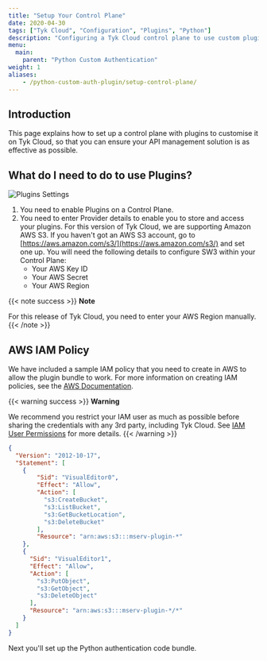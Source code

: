 ```yaml
---
title: "Setup Your Control Plane"
date: 2020-04-30
tags: ["Tyk Cloud", "Configuration", "Plugins", "Python"]
description: "Configuring a Tyk Cloud control plane to use custom plugins"
menu:
  main:
    parent: "Python Custom Authentication"
weight: 1
aliases:
    - /python-custom-auth-plugin/setup-control-plane/
---
```


## Introduction

This page explains how to set up a control plane with plugins to customise it on Tyk Cloud, so that you can ensure your API management solution is as effective as possible. 

## What do I need to do to use Plugins?

![Plugins Settings](/docs/img/plugins/plugins_enable.png)

1. You need to enable Plugins on a Control Plane.
2. You need to enter Provider details to enable you to store and access your plugins. For this version of Tyk Cloud, we are supporting Amazon AWS S3. If you haven't got an AWS S3 account, go to [https://aws.amazon.com/s3/](https://aws.amazon.com/s3/) and set one up. You will need the following details to configure SW3 within your Control Plane:
   * Your AWS Key ID
   * Your AWS Secret
   * Your AWS Region

{{< note success >}}
**Note**

For this release of Tyk Cloud, you need to enter your AWS Region manually.
{{< /note >}}

## AWS IAM Policy

We have included a sample IAM policy that you need to create in AWS to allow the plugin bundle to work. For more information on creating IAM policies, see the [AWS Documentation](https://docs.aws.amazon.com/IAM/latest/UserGuide/access_policies_create-console.html).

{{< warning success >}}
**Warning**
  
We recommend you restrict your IAM user as much as possible before sharing the credentials with any 3rd party, including Tyk Cloud. See [IAM User Permissions](https://docs.aws.amazon.com/IAM/latest/UserGuide/id_users_change-permissions.html) for more details.
{{< /warning >}}

```.json
{
  "Version": "2012-10-17",
  "Statement": [
    {
        "Sid": "VisualEditor0",
        "Effect": "Allow",
        "Action": [
          "s3:CreateBucket",
          "s3:ListBucket",
          "s3:GetBucketLocation",
          "s3:DeleteBucket"
        ],
        "Resource": "arn:aws:s3:::mserv-plugin-*"
    },
    {
      "Sid": "VisualEditor1",
      "Effect": "Allow",
      "Action": [
        "s3:PutObject",
        "s3:GetObject",
        "s3:DeleteObject"
      ],
      "Resource": "arn:aws:s3:::mserv-plugin-*/*"
    }
  ]
}
```

Next you'll set up the Python authentication code bundle.
